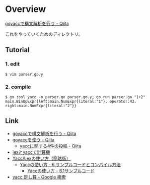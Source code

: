 # Overview

[goyaccで構文解析を行う - Qiita][qiita_main]

これをやっていくためのディレクトリ。

## Tutorial

### 1. edit

```
$ vim parser.go.y
```

### 2. compile

```
$ go tool yacc -o parser.go parser.go.y; go run parser.go "1+2"
main.BinOpExpr{left:main.NumExpr{literal:"1"}, operator:43, right:main.NumExpr{literal:"2"}}
```


## Link

- [goyaccで構文解析を行う - Qiita][qiita_main]
- [goyaccを使う - Qiita][qiita_sub]
  - [yaccに関する4件の投稿 - Qiita][qiita_yacc]
- [lexとyaccで計算機](http://blog.muuny-blue.info/aad64398a969ec3186800d412fa7ab31.html "lexとyaccで計算機")
- [Yacc/Lexの使い方（簡略版）][usage_yacc]
  - [Yaccの使い方 - 6.サンプルコードとコンパイル方法][usage_yacc_6]
    - [Yaccの使い方 - 6.1サンプルコード][usage_yacc_6.1]
- [yacc 足し算 - Google 検索][google_search_yacc]

[qiita_main]: http://qiita.com/k0kubun/items/1b641dfd186fe46feb65 "goyaccで構文解析を行う - Qiita"
[qiita_sub]: http://qiita.com/draftcode/items/c9f2422fca14133c7f6a "goyaccを使う - Qiita"
[qiita_yacc]: http://qiita.com/tags/yacc "yaccに関する4件の投稿 - Qiita"
[usage_yacc]: http://cis.k.hosei.ac.jp/~nakata/lectureCompiler/YaccLex/index.html "Yacc/Lexの使い方（簡略版）"
[usage_yacc_6]: http://cis.k.hosei.ac.jp/~nakata/lectureCompiler/YaccLex/6.html "Yaccの使い方"
[usage_yacc_6.1]: http://cis.k.hosei.ac.jp/~nakata/lectureCompiler/YaccLex/6.1.html "Yaccの使い方"

[google_search_yacc]:  https://www.google.co.jp/search?sourceid=chrome-psyapi2&ion=1&espv=2&ie=UTF-8&q=yacc%20%E8%B6%B3%E3%81%97%E7%AE%97&oq=yacc%20%20%E8%B6%B3%E3%81%97%E7%AE%97&aqs=chrome..69i57.3884j0j7 "yacc 足し算 - Google 検索"
